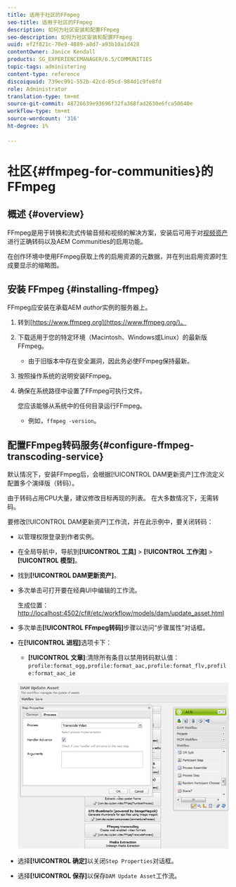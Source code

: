 ```yaml
---
title: 适用于社区的FFmpeg
seo-title: 适用于社区的FFmpeg
description: 如何为社区安装和配置FFmpeg
seo-description: 如何为社区安装和配置FFmpeg
uuid: ef2f821c-70e9-4889-a8d7-a93b10a1d428
contentOwner: Janice Kendall
products: SG_EXPERIENCEMANAGER/6.5/COMMUNITIES
topic-tags: administering
content-type: reference
discoiquuid: 739ec991-552b-42cd-85cd-984d1c9fe8fd
role: Administrator
translation-type: tm+mt
source-git-commit: 48726639e93696f32fa368fad2630e6fca50640e
workflow-type: tm+mt
source-wordcount: '316'
ht-degree: 1%

---
```



# 社区{#ffmpeg-for-communities}的FFmpeg

## 概述 {#overview}

FFmpeg是用于转换和流式传输音频和视频的解决方案，安装后可用于对[视频资产](../../help/sites-authoring/default-components-foundation.md#video)进行正确转码以及AEM Communities的启用功能。

在创作环境中使用FFmpeg获取上传的启用资源的元数据，并在列出启用资源时生成要显示的缩略图。

## 安装 FFmpeg {#installing-ffmpeg}

FFmpeg应安装在承载AEM *author*&#x200B;实例的服务器上。

1. 转到[https://www.ffmpeg.org](https://www.ffmpeg.org/)。
1. 下载适用于您的特定环境（Macintosh、Windows或Linux）的最新版FFmpeg。

   * 由于旧版本中存在安全漏洞，因此务必使FFmpeg保持最新。

1. 按照操作系统的说明安装FFmpeg。

1. 确保在系统路径中设置了FFmpeg可执行文件。

   您应该能够从系统中的任何目录运行FFmpeg。

   * 例如，`ffmpeg -version`。

## 配置FFmpeg转码服务{#configure-ffmpeg-transcoding-service}

默认情况下，安装FFmpeg后，会根据[!UICONTROL DAM更新资产]工作流定义配置多个演绎版（转码）。

由于转码占用CPU大量，建议修改目标再现的列表。 在大多数情况下，无需转码。

要修改[!UICONTROL DAM更新资产]工作流，并在此示例中，要关闭转码：

* 以管理权限登录到作者实例。
* 在全局导航中，导航到&#x200B;**[!UICONTROL 工具]** > **[!UICONTROL 工作流]** > **[!UICONTROL 模型]**。
* 找到&#x200B;**[!UICONTROL DAM更新资产]**。
* 多次单击可打开要在经典UI中编辑的工作流。

   生成位置：[http://localhost:4502/cf#/etc/workflow/models/dam/update_asset.html](http://localhost:4502/cf#/etc/workflow/models/dam/update_asset.html)

* 多次单击&#x200B;**[!UICONTROL FFmpeg转码]**&#x200B;步骤以访问“步骤属性”对话框。
* 在&#x200B;**[!UICONTROL 进程]**&#x200B;选项卡下：

   * **[!UICONTROL 文章]**:清除所有条目以禁用转码默认值：  `profile:format_ogg,profile:format_aac,profile:format_flv,profile:format_aac_ie`

   ![configure-ffmpeg](assets/configure-ffmpeg.png)

* 选择&#x200B;**[!UICONTROL 确定]**&#x200B;以关闭`Step Properties`对话框。

* 选择&#x200B;**[!UICONTROL 保存]**&#x200B;以保存`DAM Update Asset`工作流。



